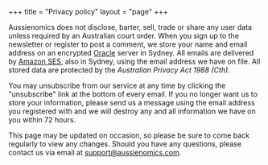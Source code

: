 +++
title = "Privacy policy"
layout = "page"
+++

Aussienomics does not disclose, barter, sell, trade or share any user data unless required by an Australian court order. When you sign up to the newsletter or register to post a comment, we store your name and email address on an encrypted [Oracle](https://www.oracle.com/au/legal/privacy/) server in Sydney. All emails are delivered by [Amazon SES](https://aws.amazon.com/compliance/australia-data-privacy/), also in Sydney, using the email address we have on file. All stored data are protected by the *Australian Privacy Act 1988 (Cth)*.

You may unsubscribe from our service at any time by clicking the "unsubscribe" link at the bottom of every email. If you no longer want us to store your information, please send us a message using the email address you registered with and we will destroy any and all information we have on you within 72 hours.

 <!-- Payments are handled by Stripe and are subject to its privacy policy. -->

This page may be updated on occasion, so please be sure to come back regularly to view any changes. Should you have any questions, please contact us via email at support@aussienomics.com.